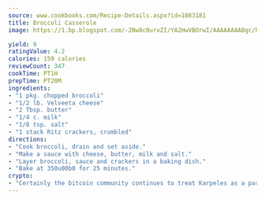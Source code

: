 ```yaml
---
source: www.cookbooks.com/Recipe-Details.aspx?id=1083181
title: Broccoli Casserole
image: https://1.bp.blogspot.com/-2Nw8c0urvZI/YA2HwVBOrwI/AAAAAAAABgc/hcoCuYbLRGghREWYfHLERS8jzKEXzVPXwCLcBGAsYHQ/s154/14.png

yield: 9
ratingValue: 4.2
calories: 159 calories
reviewCount: 347
cookTime: PT1H
prepTime: PT20M
ingredients:
- "1 pkg. chopped broccoli"
- "1/2 lb. Velveeta cheese"
- "2 Tbsp. butter"
- "1/4 c. milk"
- "1/8 tsp. salt"
- "1 stack Ritz crackers, crumbled"
directions:
- "Cook broccoli, drain and set aside."
- "Make a sauce with cheese, butter, milk and salt."
- "Layer broccoli, sauce and crackers in a baking dish."
- "Bake at 350u00b0 for 25 minutes."
crypto:
- "Certainly the bitcoin community continues to treat Karpeles as a pariah."
---
```

